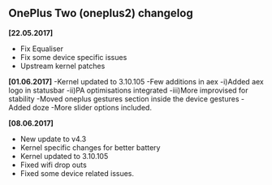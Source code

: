 ## OnePlus Two (oneplus2) changelog

**[22.05.2017]**
- Fix Equaliser
- Fix some device specific issues
- Upstream kernel patches

**[01.06.2017]**
-Kernel updated to 3.10.105
-Few additions in aex 
-i)Added aex logo in statusbar
-ii)PA optimisations integrated
-iii)More improvised for stability
-Moved oneplus gestures section inside the device gestures
-Added doze
-More slider options included.

**[08.06.2017]**
- New update to v4.3
- Kernel specific changes for better battery
- Kernel updated to 3.10.105
- Fixed wifi drop outs
- Fixed some device related issues.
